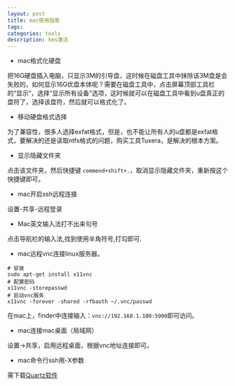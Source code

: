 ```yaml
---
layout: post
title: mac使用指南
tags:
categories: tools
description: kms激活
---
```


* mac格式化硬盘

把16G硬盘插入电脑，只显示3M的引导盘，这时候在磁盘工具中抹除该3M盘是会失败的，如何显示16G优盘本体呢？需要在磁盘工具中，点击屏幕顶部工具栏的“显示”，选择“显示所有设备”选项，这时候就可以在磁盘工具中看到u盘真正的盘符了，选择该盘符，然后就可以格式化了。

* 移动硬盘格式选择

为了兼容性，很多人选择exfat格式，但是，也不能让所有人的u盘都是exfat格式，要解决的还是读取ntfs格式的问题，购买工具Tuxera，是解决的根本方案。

* 显示隐藏文件夹

点击该文件夹，然后快捷键 `commend+shift+.`，取消显示隐藏文件夹，重新按这个快捷键即可。

* mac开启ssh远程连接

设置-共享-远程登录

* Mac英文输入法打不出来句号

点击导航栏的输入法,找到使用半角符号,打勾即可.

* mac远程vnc连接linux服务器。

```
# 安装
sudo apt-get install x11vnc 
# 配置密码
x11vnc -storepasswd
# 启动vnc服务
x11vnc -forever -shared -rfbauth ~/.vnc/passwd
```

在mac上，finder中连接输入：`vnc://192.168.1.100:5900`即可访问。

* mac连接mac桌面（局域网）

设置->共享，启用远程桌面，根据vnc地址连接即可。

* mac命令行ssh用-X参数

需下载[Quartz软件](https://www.xquartz.org/)
